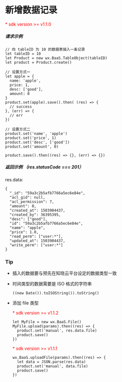 # 新增数据记录

<p style='color:red'>* sdk version >= v1.1.0</p>

##### 请求示例

```
// 向 tableID 为 10 的数据表插入一条记录
let tableID = 10
let Product = new wx.BaaS.TableObject(tableID)
let product = Product.create()

// 设置方式一
let apple = {
  name: 'apple',
  price: 1,
  desc: ['good'],
  amount: 0
}
product.set(apple).save().then( (res) => {
  // success
}, (err) => {
  // err
})

// 设置方式二
product.set('name', 'apple')
product.set('price', 1)
product.set('desc', ['good'])
product.set('amount', 0)

product.save().then((res) => {}, (err) => {})
```

##### 返回示例 （res.statusCode === 201）

res.data:
```
{
  "_id": "59a3c2b5afb7766a5ec6e84e",
  "acl_gid": null,
  "acl_permission": 7,
  "amount": 0,
  "created_at": 1503904437,
  "created_by": 36395395,
  "desc": ["good"],
  "id": "59a3c2b5afb7766a5ec6e84e",
  "name": "apple",
  "price": 1.0,
  "read_perm": ["user:*"],
  "updated_at": 1503904437,
  "write_perm": ["user:*"]
}
```

### Tip

- 插入的数据要与预先在知晓云平台设定的数据类型一致
- 时间类型的数据需要是 ISO 格式的字符串

  ```
  ((new Date()).toISOString()).toString()
  ```

- 添加 file 类型

  <span style='color:red'>* sdk version >= v1.1.2</span>

  ```
  let MyFile = new wx.BaaS.File()
  MyFile.upload(params).then((res) => {
    product.set('manual', res.data.file)
    product.save()
  })
  ```

  <span style='color:red'>* sdk version >= v1.1.1</span>

  ```
  wx.BaaS.uploadFile(params).then((res) => {
    let data = JSON.parse(res.data)
    product.set('manual', data.file)
    product.save()
  })
  ```